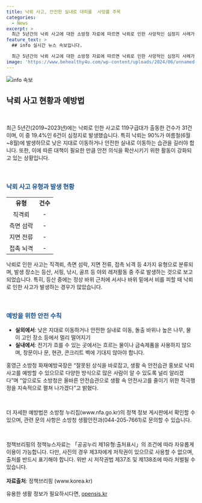 ```yaml
---
title: 낙뢰 사고, 안전한 실내로 대피를  사망률 주목
categories:
  - News
excerpt: >
  최근 5년간의 낙뢰 사고에 대한 소방청 자료에 따르면 낙뢰로 인한 사망적인 심정지 사례가 19.4%로 나타났다. 특히 90%가 여름철에 발생하며, 소방청은 생활 속 안전습관 만들기를 강조하여 인식 전환을 모색 중이다. 사고 유형과 주요 발생 장소를 통해 안전수칙과 예방법을 강조하고 있으며, 관련 정보는 소방청 누리집에서 확인할 수 있다. 소방청은 안전습관 홍보로 낙뢰사고를 예방하겠다고 강조하며, 자세한 정보는 소방청 생활안전과로 문의하도록 안내했다.
feature_text: >
  ## info 실시간 뉴스 속보입니다.

  최근 5년간의 낙뢰 사고에 대한 소방청 자료에 따르면 낙뢰로 인한 사망적인 심정지 사례가 19.4%로 나타났다. 특히 90%가 여름철에 발생하며, 소방청은 생활 속 안전습관 만들기를 강조하여 인식 전환을 모색 중이다. 사고 유형과 주요 발생 장소를 통해 안전수칙과 예방법을 강조하고 있으며, 관련 정보는 소방청 누리집에서 확인할 수 있다. 소방청은 안전습관 홍보로 낙뢰사고를 예방하겠다고 강조하며, 자세한 정보는 소방청 생활안전과로 문의하도록 안내했다.
image: 'https://www.behealthy4u.com/wp-content/uploads/2024/06/unnamed-file.png'
---
```


<p><img src="https://www.behealthy4u.com/wp-content/uploads/2024/06/unnamed-file.png" alt="info 속보" /></p>

<h2 data-ke-size="size26">낙뢰 사고 현황과 예방법</h2>

<p data-ke-size="size16">&nbsp;</p>

<p data-ke-size="size16">최근 5년간(2019~2023년)에는 낙뢰로 인한 사고로 119구급대가 출동한 건수가 31건이며, 이 중 19.4%인 6건이 심정지로 발생했습니다. 특히 낙뢰는 90%가 여름철(6월~8월)에 발생하므로 낮은 지대로 이동하거나 안전한 실내로 이동하는 습관을 길러야 합니다. 또한, 이에 따른 대책이 필요한 만큼 안전 의식을 확산시키기 위한 활동이 강화되고 있는 상황입니다.</p>

<p data-ke-size="size16">&nbsp;</p>

<h3 data-ke-size="size24"><b><span style="color: #1a5490;">낙뢰 사고 유형과 발생 현황</span></b></h3>

<table>
<tbody>
<tr>
<td style="text-align: center; height: 17px;"><b>유형</b></td>
<td style="text-align: center; height: 17px;"><b>건수</b></td>
</tr>
<tr>
<td style="text-align: center; height: 17px;">직격뢰</td>
<td style="text-align: center; height: 17px;">-</td>
</tr>
<tr>
<td style="text-align: center; height: 17px;">측면 섬락</td>
<td style="text-align: center; height: 17px;">-</td>
</tr>
<tr>
<td style="text-align: center; height: 17px;">지면 전류</td>
<td style="text-align: center; height: 17px;">-</td>
</tr>
<tr>
<td style="text-align: center; height: 17px;">접촉 뇌격</td>
<td style="text-align: center; height: 17px;">-</td>
</tr>
</tbody>
</table>

<p>낙뢰로 인한 사고는 직격뢰, 측면 섬락, 지면 전류, 접촉 뇌격 등 4가지 유형으로 분류되며, 발생 장소는 등산, 서핑, 낚시, 골프 등 야외 레저활동 중 주로 발생하는 것으로 보고되었습니다. 특히, 등산 중에는 정상 바위 근처에 서서나 바위 밑에서 비를 피할 때 낙뢰로 인한 사고가 발생하는 경우가 많았습니다.</p>

<p data-ke-size="size16">&nbsp;</p>

<h3 data-ke-size="size24"><b><span style="color: #1a5490;">예방을 위한 안전 수칙</span></b></h3>

<ul>
<li><b>실외에서</b>: 낮은 지대로 이동하거나 안전한 실내로 이동, 돌출 바위나 높은 나무, 물이 고인 장소 등에서 멀리 떨어지기</li>
<li><b>실내에서</b>: 전기가 흐를 수 있는 곳에서는 흐르는 물이나 금속제품을 사용하지 않으며, 창문이나 문, 현관, 콘크리트 벽에 기대지 않아야 합니다.</li>
</ul>

<p>홍영근 소방청 화재예방국장은 “잘못된 상식을 바로잡고, 생활 속 안전습관 홍보로 낙뢰사고를 예방할 수 있으므로 다양한 방식으로 많은 사람이 알 수 있도록 널리 알리겠다”며 “앞으로도 소방청은 올바른 안전습관으로 생활 속 안전사고를 줄이기 위한 적극행정을 지속적으로 펼쳐 나가겠다”고 밝혔다.</p>

<p data-ke-size="size16">&nbsp;</p>

<p>더 자세한 예방법은 소방청 누리집(www.nfa.go.kr)의 정책 정보 게시판에서 확인할 수 있으며, 관련 문의 사항은 소방청 생활안전과(044-205-7661)로 문의할 수 있습니다.</p>

<p data-ke-size="size16">&nbsp;</p>

<p>정책브리핑의 정책뉴스자료는 「공공누리 제1유형:출처표시」의 조건에 따라 자유롭게 이용이 가능합니다. 다만, 사진의 경우 제3자에게 저작권이 있으므로 사용할 수 없으며, 출처를 반드시 표기해야 합니다. 위반 시 저작권법 제37조 및 제138조에 따라 처벌될 수 있습니다. <br><br><b>자료출처</b>: 정책브리핑 (www.korea.kr)</p>
유용한 생활 정보가 필요하시다면, <a href="https://opensis.kr" rel="dofollow">opensis.kr</a>


